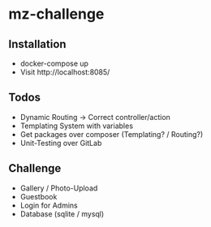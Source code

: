 # mz-challenge

## Installation
* docker-compose up
* Visit http://localhost:8085/

## Todos
* Dynamic Routing -> Correct controller/action
* Templating System with variables
* Get packages over composer (Templating? / Routing?)
* Unit-Testing over GitLab

## Challenge
* Gallery / Photo-Upload
* Guestbook
* Login for Admins
* Database (sqlite / mysql)
